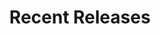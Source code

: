 ---
layout: playlist
title: "Recent Releases"
startDate: 2024
endDate: under development
songs: [
    vinyl-trap,
    scars,
    soul-rhodes,
    codes-vocal,
    hey
]
---